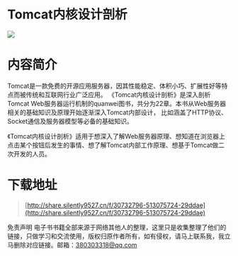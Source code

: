# Tomcat内核设计剖析
![](https://tva1.sinaimg.cn/large/008i3skNgy1guankil8hnj607i09dwej02.jpg)

# 内容简介
Tomcat是一款免费的开源应用服务器，因其性能稳定、体积小巧、扩展性好等特点而被传统和互联网行业广泛应用。
《Tomcat内核设计剖析》是深入剖析Tomcat Web服务器运行机制的quanwei图书，共分为22章。本书从Web服务器相关的基础知识及原理开始逐渐深入Tomcat内部设计，
比如涵盖了HTTP协议、Socket通信及服务器模型等必备的基础知识。

《Tomcat内核设计剖析》适用于想深入了解Web服务器原理、想知道在浏览器上点击某个按钮后发生的事情、想了解Tomcat内部工作原理、想基于Tomcat做二次开发的人员。


# 下载地址
> [http://share.silently9527.cn/f/30732796-513075724-29ddae](http://share.silently9527.cn/f/30732796-513075724-29ddae)

免责声明
电子书书籍全部来源于网络其他人的整理，这里只是收集整理了他们的链接，只做学习和交流使用，版权归原作者所有，如有侵权，请马上联系我，我立马删除对应链接。邮箱：380303318@qq.com

